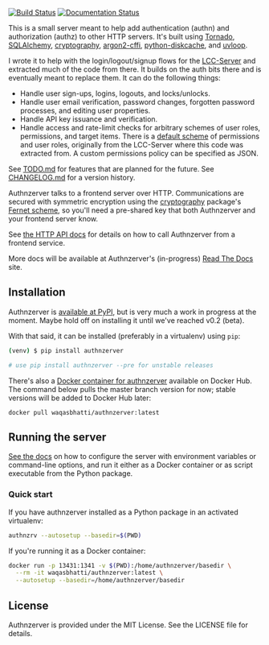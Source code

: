 [![Build
Status](https://ci.wbhatti.org/buildStatus/icon?job=authnzerver)](https://ci.wbhatti.org/job/authnzerver) [![Documentation Status](https://readthedocs.org/projects/authnzerver/badge/?version=latest)](https://authnzerver.readthedocs.io/en/latest/?badge=latest)

This is a small server meant to help add authentication (authn) and
authorization (authz) to other HTTP servers. It's built using
[Tornado](http://www.tornadoweb.org), [SQLAlchemy](https://www.sqlalchemy.org/),
[cryptography](https://cryptography.io),
[argon2-cffi](https://argon2-cffi.readthedocs.io/en/stable/),
[python-diskcache](http://www.grantjenks.com/docs/diskcache/), and
[uvloop](https://github.com/MagicStack/uvloop).

I wrote it to help with the login/logout/signup flows for the
[LCC-Server](https://github.com/waqasbhatti/lcc-server) and extracted much of
the code from there. It builds on the auth bits there and is eventually meant to
replace them. It can do the following things:

- Handle user sign-ups, logins, logouts, and locks/unlocks.
- Handle user email verification, password changes, forgotten password
  processes, and editing user properties.
- Handle API key issuance and verification.
- Handle access and rate-limit checks for arbitrary schemes of user roles,
  permissions, and target items. There is a [default
  scheme](https://github.com/waqasbhatti/authnzerver/blob/master/authnzerver/default-permissions-model.json)
  of permissions and user roles, originally from the LCC-Server where this code
  was extracted from. A custom permissions policy can be specified as JSON.

See
[TODO.md](https://github.com/waqasbhatti/authnzerver/blob/master/docs/TODO.md) for
features that are planned for the future. See
[CHANGELOG.md](https://github.com/waqasbhatti/authnzerver/blob/master/CHANGELOG.md)
for a version history.

Authnzerver talks to a frontend server over HTTP. Communications are secured
with symmetric encryption using the [cryptography](https://cryptography.io)
package's [Fernet scheme](https://cryptography.io/en/latest/fernet/), so you'll
need a pre-shared key that both Authnzerver and your frontend server know.

See [the HTTP API docs](https://authnzerver.readthedocs.io/en/latest/api.html)
for details on how to call Authnzerver from a frontend service.

More docs will be available at Authnzerver's (in-progress) [Read The
Docs](https://authnzerver.readthedocs.io/en/latest/) site.


## Installation

Authnzerver is [available at PyPI](https://pypi.org/project/authnzerver/), but
is very much a work in progress at the moment. Maybe hold off on installing it
until we've reached v0.2 (beta).

With that said, it can be installed (preferably in a virtualenv) using `pip`:

```bash
(venv) $ pip install authnzerver

# use pip install authnzerver --pre for unstable releases
```

There's also a [Docker container for
authnzerver](https://hub.docker.com/r/waqasbhatti/authnzerver) available on
Docker Hub. The command below pulls the master branch version for now; stable
versions will be added to Docker Hub later:

```
docker pull waqasbhatti/authnzerver:latest
```

## Running the server

[See the docs](https://authnzerver.readthedocs.io/en/latest/running.html) on how
to configure the server with environment variables or command-line options, and
run it either as a Docker container or as script executable from the Python
package.

### Quick start

If you have authnzerver installed as a Python package in an activated virtualenv:

```bash
authnzrv --autosetup --basedir=$(PWD)
```

If you're running it as a Docker container:

```bash
docker run -p 13431:1341 -v $(PWD):/home/authnzerver/basedir \
  --rm -it waqasbhatti/authnzerver:latest \
  --autosetup --basedir=/home/authnzerver/basedir
```

## License

Authnzerver is provided under the MIT License. See the LICENSE file for details.
